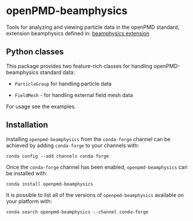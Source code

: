 # openPMD-beamphysics

Tools for analyzing and viewing particle data in the openPMD standard, extension beamphysics defined in: [beamphysics extension](https://github.com/DavidSagan/openPMD-standard/blob/EXT_BeamPhysics/EXT_BeamPhysics.md)

## Python classes

This package provides two feature-rich classes for handling openPMD-beamphysics standard data:

* `ParticleGroup` for handling particle data

* `FieldMesh` - for handling external field mesh data

For usage see the examples.


## Installation

Installing `openpmd-beamphysics` from the `conda-forge` channel can be achieved by adding `conda-forge` to your channels with:

```
conda config --add channels conda-forge
```

Once the `conda-forge` channel has been enabled, `openpmd-beamphysics` can be installed with:

```
conda install openpmd-beamphysics
```

It is possible to list all of the versions of `openpmd-beamphysics` available on your platform with:

```
conda search openpmd-beamphysics --channel conda-forge
```
